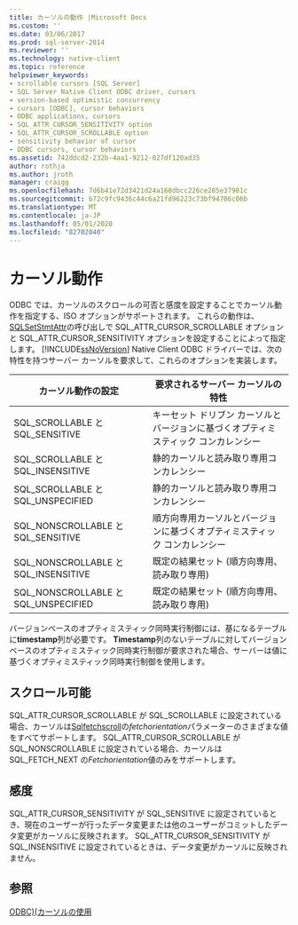 ```yaml
---
title: カーソルの動作 |Microsoft Docs
ms.custom: ''
ms.date: 03/06/2017
ms.prod: sql-server-2014
ms.reviewer: ''
ms.technology: native-client
ms.topic: reference
helpviewer_keywords:
- scrollable cursors [SQL Server]
- SQL Server Native Client ODBC driver, cursors
- version-based optimistic concurrency
- cursors [ODBC], cursor behaviors
- ODBC applications, cursors
- SQL_ATTR_CURSOR_SENSITIVITY option
- SQL_ATTR_CURSOR_SCROLLABLE option
- sensitivity behavior of cursor
- ODBC cursors, cursor behaviors
ms.assetid: 742ddcd2-232b-4aa1-9212-027df120ad35
author: rothja
ms.author: jroth
manager: craigg
ms.openlocfilehash: 7d6b41e72d3421d24a160dbcc226ce285e37981c
ms.sourcegitcommit: b72c9fc9436c44c6a21fd96223c73bf94706c06b
ms.translationtype: MT
ms.contentlocale: ja-JP
ms.lasthandoff: 05/01/2020
ms.locfileid: "82702040"
---
```

# <a name="cursor-behaviors"></a>カーソル動作
  ODBC では、カーソルのスクロールの可否と感度を設定することでカーソル動作を指定する、ISO オプションがサポートされます。 これらの動作は、 [SQLSetStmtAttr](../native-client-odbc-api/sqlsetstmtattr.md)の呼び出しで SQL_ATTR_CURSOR_SCROLLABLE オプションと SQL_ATTR_CURSOR_SENSITIVITY オプションを設定することによって指定します。 [!INCLUDE[ssNoVersion](../../includes/ssnoversion-md.md)] Native Client ODBC ドライバーでは、次の特性を持つサーバー カーソルを要求して、これらのオプションを実装します。  
  
|カーソル動作の設定|要求されるサーバー カーソルの特性|  
|------------------------------|---------------------------------------------|  
|SQL_SCROLLABLE と SQL_SENSITIVE|キーセット ドリブン カーソルとバージョンに基づくオプティミスティック コンカレンシー|  
|SQL_SCROLLABLE と SQL_INSENSITIVE|静的カーソルと読み取り専用コンカレンシー|  
|SQL_SCROLLABLE と SQL_UNSPECIFIED|静的カーソルと読み取り専用コンカレンシー|  
|SQL_NONSCROLLABLE と SQL_SENSITIVE|順方向専用カーソルとバージョンに基づくオプティミスティック コンカレンシー|  
|SQL_NONSCROLLABLE と SQL_INSENSITIVE|既定の結果セット (順方向専用、読み取り専用)|  
|SQL_NONSCROLLABLE と SQL_UNSPECIFIED|既定の結果セット (順方向専用、読み取り専用)|  
  
 バージョンベースのオプティミスティック同時実行制御には、基になるテーブルに**timestamp**列が必要です。 **Timestamp**列のないテーブルに対してバージョンベースのオプティミスティック同時実行制御が要求された場合、サーバーは値に基づくオプティミスティック同時実行制御を使用します。  
  
## <a name="scrollability"></a>スクロール可能  
 SQL_ATTR_CURSOR_SCROLLABLE が SQL_SCROLLABLE に設定されている場合、カーソルは[Sqlfetchscroll](../native-client-odbc-api/sqlfetchscroll.md)の*fetchorientation*パラメーターのさまざまな値をすべてサポートします。 SQL_ATTR_CURSOR_SCROLLABLE が SQL_NONSCROLLABLE に設定されている場合、カーソルは SQL_FETCH_NEXT の*Fetchorientation*値のみをサポートします。  
  
## <a name="sensitivity"></a>感度  
 SQL_ATTR_CURSOR_SENSITIVITY が SQL_SENSITIVE に設定されているとき、現在のユーザーが行ったデータ変更または他のユーザーがコミットしたデータ変更がカーソルに反映されます。 SQL_ATTR_CURSOR_SENSITIVITY が SQL_INSENSITIVE に設定されているときは、データ変更がカーソルに反映されません。  
  
## <a name="see-also"></a>参照  
 [ODBC&#41;&#40;カーソルの使用](using-cursors-odbc.md)  
  
  
